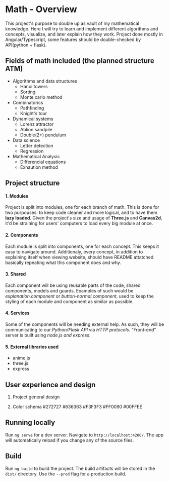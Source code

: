 # Math - Overview

This project's purpose to double up as vault of my mathematical knowledge. Here I will try to learn and implement different algorithms and concepts, visualize, and later explain how they work.
Project done mostly in Angular/Typescript, some features should be double-checked by API(python + flask).

## Fields of math included (the planned structure ATM)

- Algorithms and data structures
    - Hanoi towers
    - Sorting
    - Monte carlo method
- Combinatorics
    - Pathfinding
    - Knight's tour
- Dynamical systems
    - Lorenz attractor
    - Ablion sandpile
    - Double(2+) pendulum
- Data science
    - Letter detection
    - Regression
- Mathematical Analysis
    - Differencial equations
    - Exhaution method

## Project structure

#### 1. Modules
Project is split into modules, one for each branch of math. This is done for two purpouses: to keep code cleaner and more logical, and to have them **lazy loaded**. Given the project's size and usage of **Three.js** and **Canvas2d**, it'd be straining for users' computers to load every big module at once.

#### 2. Components
Each module is split into components, one for each concept. This keeps it easy to navigate around. Additionaly, every concept, in addition to explaining itself when viewing website, should have README attatched basically repeating what this component does and why.

#### 3. Shared
Each component will be using reusable parts of the code, shared components, models and guards. Examples of such would be *explanation.component* or *button-normal.component*, used to keep the styling of each module and component as similar as possible.

#### 4. Services
Some of the components will be needing external help. As such, they will be communicating to our *Python/Flask API* via *HTTP protocols*. "Front-end" server is built using *node.js and express*.

#### 5. External libraries used
- anime.js
- three.js
- express

## User experience and design

1. Project general design

2. Color schema
#272727
#636363
#F3F3F3
#FF0090
#00FFEE

## Running locally

Run `ng serve` for a dev server. Navigate to `http://localhost:4200/`. The app will automatically reload if you change any of the source files. 

## Build

Run `ng build` to build the project. The build artifacts will be stored in the `dist/` directory. Use the `--prod` flag for a production build.
